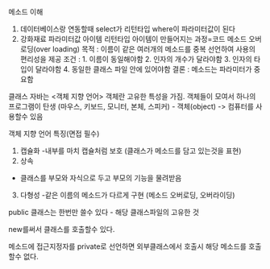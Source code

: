 메소드 이해
1. 데이터베이스랑 연동할때
    select가 리턴타입 where이 파라미터값이 된다
2. 강화재료 파라미터값 아이템 리턴타입
    아이템이 만들어지는 과정=코드
메소드 오버로딩(over loading)
목적 : 이름이 같은 여러개의 메소드를 중복 선언하여 사용의 편리성을 제공
조건 : 1. 이름이 동일해야함
       2. 인자의 개수가 달라야함
       3. 인자의 타입이 달라야함
       4. 동일한 클래스 파일 안에 있어야함
결론 : 메소드는 파라미터가 중요함


클래스
자바는 <객체 지향 언어>
객체란 고유한 특성을 가짐.
객체들이 모여서 하나의 프로그램이 탄생
(마우스, 키보드, 모니터, 본체, 스피커) - 객체(object)
-> 컴퓨터를 사용할수 있음

객체 지향 언어 특징(면접 필수)
1. 캡슐화
-내부를 마치 캡슐처럼 보호 (클래스가 메소드를 담고 있는것을 표현)
2. 상속
- 클래스를 부모와 자식으로 두고 부모의 기능을 물려받음
3. 다형성
-같은 이름의 메소드가 다르게 구현
(메소드 오버로딩, 오버라이딩)

public 클래스는 한번만 쓸수 있다 - 해당 클래스파일의 고유한 것

new를써서 클래스를 호출할수 있다.

메소드에 접근지정자를 private로 선언하면
외부클래스에서 호출시 해당 메소드를 호출할수 없다.